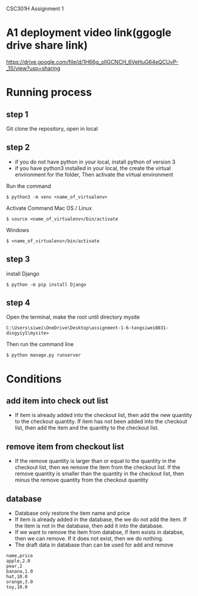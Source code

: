 CSC301H Assignment 1
# A1 deployment video link(ggogle drive share link)
https://drive.google.com/file/d/1H66g_olIGCNCH_6VeHuG64eQCUvP-_1S/view?usp=sharing

# Running process
## step 1
Git clone the repository, open in local
## step 2
* if you do not have python in your local, install python of version 3
* if you have python3 installed in your local, the create the virtual environment for the folder, Then activate the virtual environment

Run the command
```
$ python3 -m venv <name_of_virtualenv>
```
Activate Command
Mac OS / Linux
```
$ source <name_of_virtualenv>/bin/activate
```
Windows
```
$ <name_of_virtualenv>/bin/activate
```
## step 3
install Django
```
$ python -m pip install Django
```
## step 4
Open the terminal, make the root until directory mysite
```
C:\Users\siwei\OneDrive\Desktop\assignment-1-6-tangsiwei0831-dingyiy1\mysite> 
```
Then run the command line
```
$ python manage.py runserver
```
# Conditions
## add item into check out list
* If item is already added into the checkout list, then add the new quantity to the checkout quantity. If item has not been added into the checkout list, then add the item and the quantity to the checkout list.
## remove item from checkout list
* If the remove quantity is larger than or equal to the quantity in the checkout list, then we remove the item from the checkout list. If the remove quantity is smaller than the quantity in the checkout list, then minus the remove quantity from the checkout quantity

## database
* Database only restore the item name and price
* If item is already added in the database, the we do not add the item. If the item is not in the database, then add it into the database.
* If we want to remove the item from databse, if item exists in databse, then we can remove. If it does not exist, then we do nothing.
* The draft data in database than can be used for add and remove
```
name,price
apple,2.0
pear,2
banana,1.0
hat,10.0
orange,3.0
toy,10.0
```


